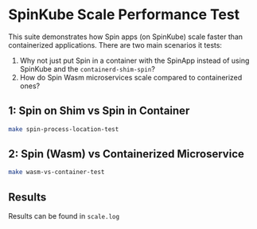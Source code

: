 # SpinKube Scale Performance Test

This suite demonstrates how Spin apps (on SpinKube) scale faster than containerized applications.
There are two main scenarios it tests:

1. Why not just put Spin in a container with the SpinApp instead of using SpinKube and the `containerd-shim-spin`?
2. How do Spin Wasm microservices scale compared to containerized ones?

## 1: Spin on Shim vs Spin in Container

```sh
make spin-process-location-test
```

## 2: Spin (Wasm) vs Containerized Microservice

```sh
make wasm-vs-container-test
```

## Results

Results can be found in `scale.log`